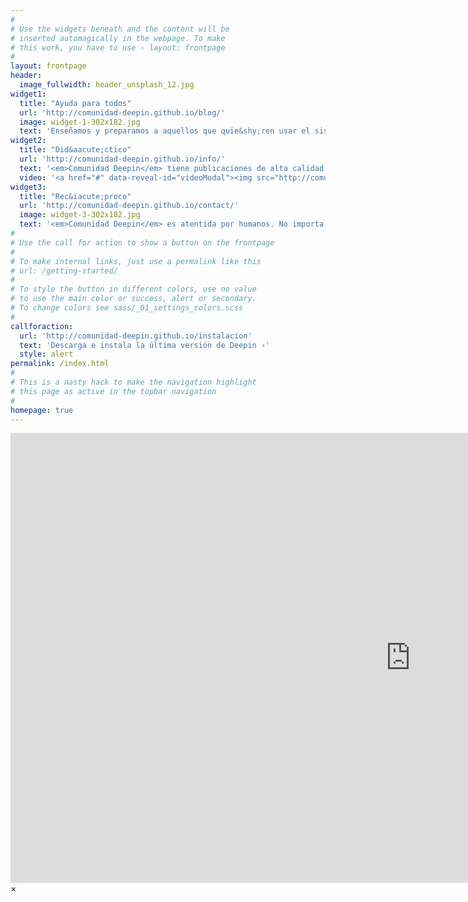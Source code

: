 ```yaml
---
#
# Use the widgets beneath and the content will be
# inserted automagically in the webpage. To make
# this work, you have to use › layout: frontpage
#
layout: frontpage
header:
  image_fullwidth: header_unsplash_12.jpg
widget1:
  title: "Ayuda para todos"
  url: 'http://comunidad-deepin.github.io/blog/'
  image: widget-1-302x182.jpg
  text: 'Enseñamos y preparamos a aquellos que quie&shy;ren usar el sistema operativo. <em>Comunidad Deepin</em> ofrece una blog, tutoriales y consejos para todas las necesidades. Si aún tienes nociones básicas sobre computación, te guíaremos.'
widget2:
  title: "Did&aacute;ctico"
  url: 'http://comunidad-deepin.github.io/info/'
  text: '<em>Comunidad Deepin</em> tiene publicaciones de alta calidad.<br/>1. Cada post tiene imágenes.<br/>2. Vídeos en alta resolución.<br/>3. Compatible con móviles, gracias a <a href="http://foundation.zurb.com/">Foundation</a>.<br/>4. Fáciles de editar con <a href="http://commonmark.org/help/tutorial/">Markdown</a>.<br/>5. Y otras más...'
  video: '<a href="#" data-reveal-id="videoModal"><img src="http://comunidad-deepin.github.io/images/widget-2-302x182.jpg" width="302" height="182" alt=""/></a>'
widget3:
  title: "Rec&iacute;proco"
  url: 'http://comunidad-deepin.github.io/contact/'
  image: widget-3-302x182.jpg
  text: '<em>Comunidad Deepin</em> es atentida por humanos. No importa si has participado con anterioridad, son todos bienvenidos. ¿Quieres estar al día? <a href="https://comunidad-deepin.github.io/feed.xml">¡Suscríbete!</a> ¿Tienes alguna sugerencia? ¡Puedes contactarnos con nuestro equipo!'
#
# Use the call for action to show a button on the frontpage
#
# To make internal links, just use a permalink like this
# url: /getting-started/
#
# To style the button in different colors, use no value
# to use the main color or success, alert or secondary.
# To change colors see sass/_01_settings_colors.scss
#
callforaction:
  url: 'http://comunidad-deepin.github.io/instalacion'
  text: 'Descarga e instala la última versión de Deepin ›'
  style: alert
permalink: /index.html
#
# This is a nasty hack to make the navigation highlight
# this page as active in the topbar navigation
#
homepage: true
---
```


<div id="videoModal" class="reveal-modal large" data-reveal="">
  <div class="flex-video widescreen vimeo" style="display: block;">
    <iframe width="1280" height="720" src="https://www.youtube.com/embed/P7AdcIifRFY" frameborder="0" allowfullscreen></iframe>
  </div>
  <a class="close-reveal-modal">&#215;</a>
</div>
